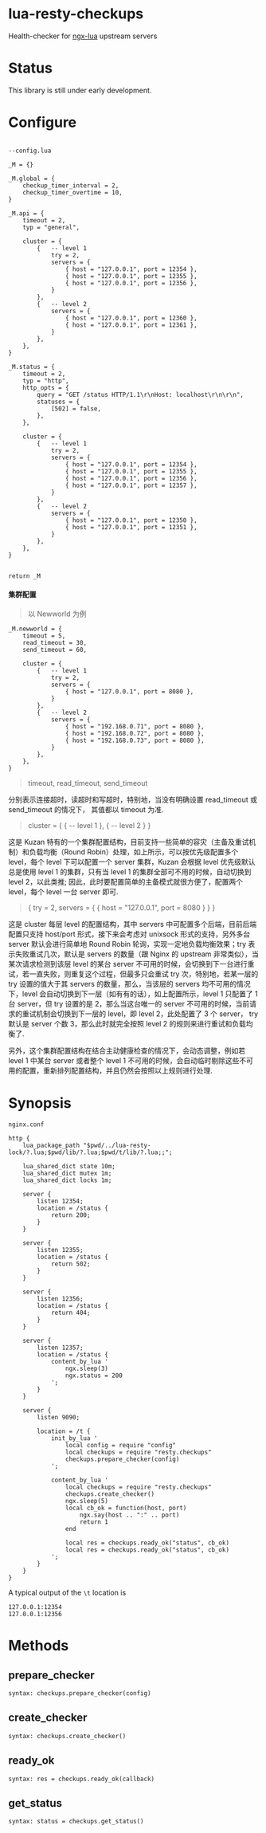 lua-resty-checkups
====

Health-checker for [ngx-lua](https://github.com/chaoslawful/lua-nginx-module) upstream servers


Status
======

This library is still under early development.

Configure
======

```

--config.lua

_M = {}

_M.global = {
    checkup_timer_interval = 2,
    checkup_timer_overtime = 10,
}

_M.api = {
    timeout = 2,
    typ = "general",

    cluster = {
        {   -- level 1
            try = 2,
            servers = {
                { host = "127.0.0.1", port = 12354 },
                { host = "127.0.0.1", port = 12355 },
                { host = "127.0.0.1", port = 12356 },
            }
        },
        {   -- level 2
            servers = {
                { host = "127.0.0.1", port = 12360 },
                { host = "127.0.0.1", port = 12361 },
            }
        },
    },
}

_M.status = {
    timeout = 2,
    typ = "http",
    http_opts = {
        query = "GET /status HTTP/1.1\r\nHost: localhost\r\n\r\n",
        statuses = {
            [502] = false,
        },
    },

    cluster = {
        {   -- level 1
            try = 2,
            servers = {
                { host = "127.0.0.1", port = 12354 },
                { host = "127.0.0.1", port = 12355 },
                { host = "127.0.0.1", port = 12356 },
                { host = "127.0.0.1", port = 12357 },
            }
        },
        {   -- level 2
            servers = {
                { host = "127.0.0.1", port = 12350 },
                { host = "127.0.0.1", port = 12351 },
            }
        },
    },
}


return _M

```


#### 集群配置

> 以 Newworld 为例

```
_M.newworld = {
    timeout = 5,
    read_timeout = 30,
    send_timeout = 60,

    cluster = {
        {   -- level 1
            try = 2,
            servers = {
                { host = "127.0.0.1", port = 8080 },
            }
        },
        {   -- level 2
            servers = {
                { host = "192.168.0.71", port = 8080 },
                { host = "192.168.0.72", port = 8080 },
                { host = "192.168.0.73", port = 8080 },
            }
        },
    },
}
```

> timeout, read_timeout, send_timeout

分别表示连接超时，读超时和写超时，特别地，当没有明确设置 read_timeout 或 send_timeout 的情况下， 其值都以 timeout 为准.

> cluster = { { -- level 1 }, { -- level 2 } }

这是 Kuzan 特有的一个集群配置结构，目前支持一些简单的容灾（主备及重试机制）和负载均衡（Round Robin）处理，如上所示，可以按优先级配置多个 level，每个 level 下可以配置一个 server 集群，Kuzan 会根据 level 优先级默认总是使用 level 1 的集群，只有当 level 1 的集群全部可不用的时候，自动切换到 level 2，以此类推; 因此，此时要配置简单的主备模式就很方便了，配置两个 level，每个  level 一台 server 即可.

> { try = 2, servers = { { host = "127.0.0.1", port = 8080 } } }

这是 cluster 每层 level 的配置结构，其中 servers 中可配置多个后端，目前后端配置只支持 host/port 形式，接下来会考虑对  unixsock 形式的支持，另外多台 server 默认会进行简单地 Round Robin 轮询，实现一定地负载均衡效果；try 表示失败重试几次，默认是 servers 的数量（跟 Nginx 的 upstream 非常类似），当某次请求检测到该层 level 的某台 server 不可用的时候，会切换到下一台进行重试，若一直失败，则重复这个过程，但最多只会重试 try 次，特别地，若某一层的 try 设置的值大于其 servers 的数量，那么，当该层的 servers 均不可用的情况下，level 会自动切换到下一层（如有有的话），如上配置所示，level 1 只配置了 1 台 server，但 try 设置的是 2，那么当这台唯一的 server 不可用的时候，当前请求的重试机制会切换到下一层的 level，即 level 2，此处配置了 3 个 server， try 默认是 server 个数 3，那么此时就完全按照 level 2 的规则来进行重试和负载均衡了.

另外，这个集群配置结构在结合主动健康检查的情况下，会动态调整，例如若 level 1 中某台 server 或者整个 level 1 不可用的时候，会自动临时剔除这些不可用的配置，重新排列配置结构，并且仍然会按照以上规则进行处理.


Synopsis
========


```
nginx.conf

http {
	lua_package_path "$pwd/../lua-resty-lock/?.lua;$pwd/lib/?.lua;$pwd/t/lib/?.lua;;";

    lua_shared_dict state 10m;
    lua_shared_dict mutex 1m;
    lua_shared_dict locks 1m;

    server {
        listen 12354;
        location = /status {
            return 200;
        }
    }

    server {
        listen 12355;
        location = /status {
            return 502;
        }
    }

    server {
        listen 12356;
        location = /status {
            return 404;
        }
    }

    server {
        listen 12357;
        location = /status {
            content_by_lua '
                ngx.sleep(3)
                ngx.status = 200
            ';
        }
    }

	server {
		listen 9090;

		location = /t {
    		init_by_lua '
        		local config = require "config"
        		local checkups = require "resty.checkups"
        		checkups.prepare_checker(config)
    		';

     		content_by_lua '
            	local checkups = require "resty.checkups"
            	checkups.create_checker()
            	ngx.sleep(5)
            	local cb_ok = function(host, port)
                	ngx.say(host .. ":" .. port)
                    return 1
            	end

            	local res = checkups.ready_ok("status", cb_ok)
            	local res = checkups.ready_ok("status", cb_ok)
        	';
		}
	}
}
```

A typical output of the `\t` location is

```
127.0.0.1:12354
127.0.0.1:12356
```


Methods
=======

## prepare_checker


`syntax: checkups.prepare_checker(config)`


## create_checker

`syntax: checkups.create_checker()`


## ready_ok

`syntax: res = checkups.ready_ok(callback)`


## get_status

`syntax: status = checkups.get_status()`

